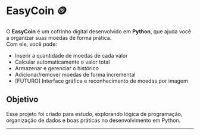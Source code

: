 # EasyCoin 🪙

O **EasyCoin** é um cofrinho digital desenvolvido em **Python**, que ajuda você a organizar suas moedas de forma prática.  
Com ele, você pode:

- Inserir a quantidade de moedas de cada valor
- Calcular automaticamente o valor total
- Armazenar e gerenciar o histórico
- Adicionar/remover moedas de forma incremental
- [FUTURO] Interface gráfica e reconhecimento de moedas por imagem

## Objetivo
Esse projeto foi criado para estudo, explorando lógica de programação, organização de dados e boas práticas no desenvolvimento em Python.

---
